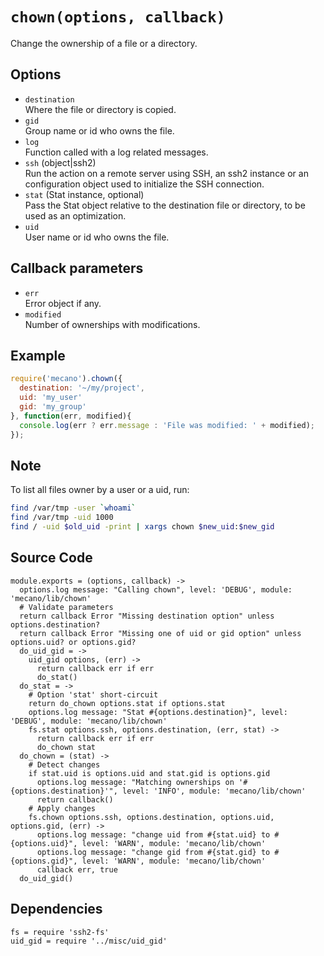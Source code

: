 
# `chown(options, callback)`

Change the ownership of a file or a directory.

## Options

*   `destination`   
    Where the file or directory is copied.   
*   `gid`   
    Group name or id who owns the file.   
*   `log`   
    Function called with a log related messages.   
*   `ssh` (object|ssh2)   
    Run the action on a remote server using SSH, an ssh2 instance or an
    configuration object used to initialize the SSH connection.   
*   `stat` (Stat instance, optional)   
    Pass the Stat object relative to the destination file or directory, to be
    used as an optimization.   
*   `uid`   
    User name or id who owns the file.   

## Callback parameters

*   `err`   
    Error object if any.   
*   `modified`   
    Number of ownerships with modifications.   

## Example

```js
require('mecano').chown({
  destination: '~/my/project',
  uid: 'my_user'
  gid: 'my_group'
}, function(err, modified){
  console.log(err ? err.message : 'File was modified: ' + modified);
});
```

## Note

To list all files owner by a user or a uid, run:

```bash
find /var/tmp -user `whoami`
find /var/tmp -uid 1000
find / -uid $old_uid -print | xargs chown $new_uid:$new_gid
```

## Source Code

    module.exports = (options, callback) ->
      options.log message: "Calling chown", level: 'DEBUG', module: 'mecano/lib/chown'
      # Validate parameters
      return callback Error "Missing destination option" unless options.destination?
      return callback Error "Missing one of uid or gid option" unless options.uid? or options.gid?
      do_uid_gid = ->
        uid_gid options, (err) ->
          return callback err if err
          do_stat()
      do_stat = ->
        # Option 'stat' short-circuit
        return do_chown options.stat if options.stat
        options.log message: "Stat #{options.destination}", level: 'DEBUG', module: 'mecano/lib/chown'
        fs.stat options.ssh, options.destination, (err, stat) ->
          return callback err if err
          do_chown stat
      do_chown = (stat) ->
        # Detect changes
        if stat.uid is options.uid and stat.gid is options.gid
          options.log message: "Matching ownerships on '#{options.destination}'", level: 'INFO', module: 'mecano/lib/chown'
          return callback()
        # Apply changes
        fs.chown options.ssh, options.destination, options.uid, options.gid, (err) ->
          options.log message: "change uid from #{stat.uid} to #{options.uid}", level: 'WARN', module: 'mecano/lib/chown'
          options.log message: "change gid from #{stat.gid} to #{options.gid}", level: 'WARN', module: 'mecano/lib/chown'
          callback err, true
      do_uid_gid()

## Dependencies

    fs = require 'ssh2-fs'
    uid_gid = require '../misc/uid_gid'
